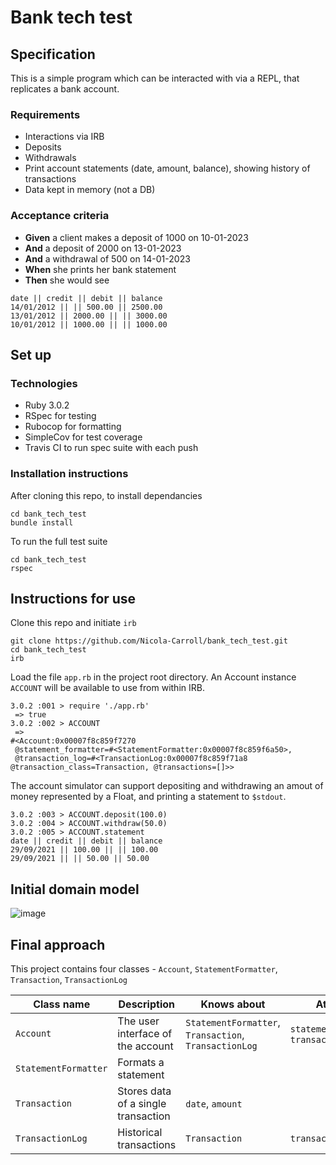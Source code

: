 # Bank tech test

## Specification

This is a simple program which can be interacted with via a REPL, that replicates a bank account.

### Requirements
- Interactions via IRB
- Deposits
- Withdrawals
- Print account statements (date, amount, balance), showing history of transactions
- Data kept in memory (not a DB)

### Acceptance criteria

- **Given** a client makes a deposit of 1000 on 10-01-2023
- **And** a deposit of 2000 on 13-01-2023
- **And** a withdrawal of 500 on 14-01-2023
- **When** she prints her bank statement
- **Then** she would see

```
date || credit || debit || balance
14/01/2012 || || 500.00 || 2500.00
13/01/2012 || 2000.00 || || 3000.00
10/01/2012 || 1000.00 || || 1000.00
```

## Set up

### Technologies

- Ruby 3.0.2
- RSpec for testing
- Rubocop for formatting
- SimpleCov for test coverage
- Travis CI to run spec suite with each push

### Installation instructions

After cloning this repo, to install dependancies

```
cd bank_tech_test
bundle install
```

To run the full test suite

```
cd bank_tech_test
rspec
```

## Instructions for use

Clone this repo and initiate `irb`

```
git clone https://github.com/Nicola-Carroll/bank_tech_test.git
cd bank_tech_test
irb
```

Load the file `app.rb` in the project root directory. An Account instance `ACCOUNT` will be available to use from within IRB.

```
3.0.2 :001 > require './app.rb'
 => true
3.0.2 :002 > ACCOUNT
 =>
#<Account:0x00007f8c859f7270
 @statement_formatter=#<StatementFormatter:0x00007f8c859f6a50>,
 @transaction_log=#<TransactionLog:0x00007f8c859f71a8 @transaction_class=Transaction, @transactions=[]>> 
```

The account simulator can support depositing and withdrawing an amout of money represented by a Float, and printing a statement to `$stdout`.

```
3.0.2 :003 > ACCOUNT.deposit(100.0)
3.0.2 :004 > ACCOUNT.withdraw(50.0)
3.0.2 :005 > ACCOUNT.statement
date || credit || debit || balance
29/09/2021 || 100.00 || || 100.00
29/09/2021 || || 50.00 || 50.00
```




## Initial domain model

![image](https://user-images.githubusercontent.com/83607124/135060069-09e0b168-b1c0-42f5-b82e-fef3c7d52576.png)

## Final approach

This project contains four classes - `Account`, `StatementFormatter`, `Transaction`, `TransactionLog`



| Class name  | Description | Knows about | Attributes | Methods
| ----------- | -----------------| ----------- | ---------- | ------- 
| `Account`  | The user interface of the account  | `StatementFormatter`, `Transaction`, `TransactionLog` | `statement_formatter`, `transaction_log` |
| `StatementFormatter`  | Formats a statement  | | | |
| `Transaction` | Stores data of a single transaction | `date`, `amount` | |
| `TransactionLog` | Historical transactions | `Transaction` | `transactions` | |

